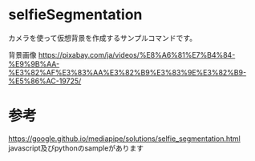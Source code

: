# selfieSegmentation
カメラを使って仮想背景を作成するサンプルコマンドです。

背景画像
https://pixabay.com/ja/videos/%E8%A6%81%E7%B4%84-%E9%9B%AA-%E3%82%AF%E3%83%AA%E3%82%B9%E3%83%9E%E3%82%B9-%E5%86%AC-19725/


# 参考
https://google.github.io/mediapipe/solutions/selfie_segmentation.html
javascript及びpythonのsampleがあります

